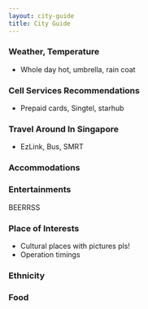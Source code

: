 ```yaml
---
layout: city-guide
title: City Guide
---
```


### Weather, Temperature

- Whole day hot, umbrella, rain coat

### Cell Services Recommendations

- Prepaid cards, Singtel, starhub

### Travel Around In Singapore

- EzLink, Bus, SMRT

### Accommodations

### Entertainments

BEERRSS

### Place of Interests

- Cultural places with pictures pls!
- Operation timings

### Ethnicity

### Food
